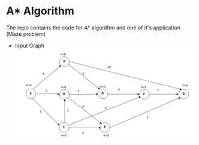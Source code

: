 # A\* Algorithm

The repo contains the code for A\* algorithm and one of it's application (Maze problem)

- Input Graph
  ![A-star](img/md_o1.PNG)
